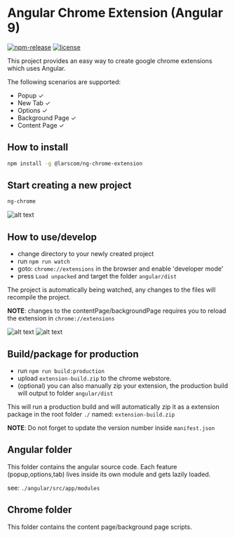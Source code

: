 # Angular Chrome Extension (Angular 9)
[![npm-release](https://img.shields.io/npm/v/@larscom/ng-chrome-extension.svg?label=npm%20release)](https://www.npmjs.com/package/@larscom/ng-chrome-extension)
[![license](https://img.shields.io/npm/l/@larscom/ng-chrome-extension)](https://github.com/larscom/angular-chrome-extension/blob/master/cli/LICENSE)

This project provides an easy way to create google chrome extensions which uses Angular.

The following scenarios are supported:

- Popup &#10003;
- New Tab &#10003;
- Options &#10003;
- Background Page &#10003;
- Content Page &#10003;

## How to install

```bash
npm install -g @larscom/ng-chrome-extension
```

## Start creating a new project

```bash
ng-chrome
```

![alt text](https://snipboard.io/2eBxET.jpg 'ng-chrome CLI')

## How to use/develop

- change directory to your newly created project
- run `npm run watch`
- goto: `chrome://extensions` in the browser and enable 'developer mode'
- press `Load unpacked` and target the folder `angular/dist`

The project is automatically being watched, any changes to the files will recompile the project.

**NOTE**: changes to the contentPage/backgroundPage requires you to reload the extension in `chrome://extensions`

![alt text](https://snipboard.io/KToCI3.jpg 'Angular Chrome Popup')
![alt text](https://snipboard.io/VYfGoD.jpg 'Angular Chrome Tab')

## Build/package for production

- run `npm run build:production`
- upload `extension-build.zip` to the chrome webstore.
- (optional) you can also manually zip your extension, the production build will output to folder `angular/dist`

This will run a production build and will automatically zip it as a extension package in the root folder `./` named: `extension-build.zip`

**NOTE**: Do not forget to update the version number inside `manifest.json`

## Angular folder

This folder contains the angular source code.
Each feature (popup,options,tab) lives inside its own module and gets lazily loaded.

see: `./angular/src/app/modules`

## Chrome folder

This folder contains the content page/background page scripts.

